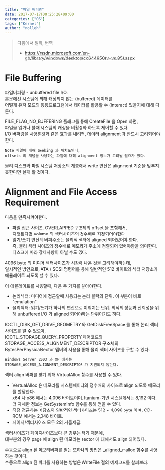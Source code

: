 ```yaml
---
title: "파일 버퍼링"
date: 2017-07-17T00:25:28+09:00
categories: ["OS"]
tags: ["Kernel"]
author: "nolleh"
---
```


> 다음에서 발췌, 번역
>
> - https://msdn.microsoft.com/en-gb/library/windows/desktop/cc644950(v=vs.85).aspx

# File Buffering

파일버퍼링 - unbuffered file I/O.  
본문에선 시스템에 의해 캐싱되지 않는 (buffered) 데이터를  
어떻게 유저 모드의 응용프로그램에서 데이터를 활용할 수 (interact) 있을지에 대해 다룬다.

FILE_FLAG_NO_BUFFERING 플래그를 통해 CreateFile 을 Open 하면,  
파일을 읽거나 쓸때 시스템의 캐싱을 비활성화 하도록 제어할 수 있다.  
I/O 버퍼링을 사용한것과 같은 효과를 내려면, 데이터 alignment 가 반드시 고려되어야 한다.

    Note 파일에 대해 Seeking 과 위치포인터,
    offsets 의 개념을 사용하는 파일에 대해 alignment 정보가 고려될 필요가 있다.

물리 디스크와 파일 시스템 저장소의 계층에서 write 연산은 alignment 기준을 맞추지 못한다면 실패 할 것이다.

# Alignment and File Access Requirement

다음을 만족시켜야한다.

- 파일 접근 사이즈. OVERLAPPED 구조체의 offset 을 포함해서,  
  지정된다면 volume 의 섹터사이즈의 정수배로 지정되어야한다.
- 읽기/쓰기 연산의 버퍼주소는 물리적 섹터에 aligned 되어있어야 한다.  
  즉, 물리 섹터 사이즈의 정수배로 메모리가 주소에 정렬되어 있어야함을 의미한다.  
  디스크에 따라 강제사항이 아닐 수도 있다.

4096 byte 의 미디어 섹터사이즈가 시장에 나온 것을 고려해야하는데,  
일시적인 방안으로, ATA / SCSI 명령어를 통해 일반적인 512 바이트의 섹터 저장소가  
에뮬레이트 되도록 할 수 있다.

이 에뮬레이트를 사용할때, 다음 두 가지를 알아야한다.

- 논리섹터: 미디어에 접근할때 사용되는 논리 블럭의 단위. 이 부분이 바로 "emulation"
- 물리섹터: 읽기/쓰기가 하나의 연산으로 이뤄지는 단위. 최적의 성능과 신뢰성을 위해 unbuffered I/O 가 aligned 되어야하는 단위이기도 하다.

IOCTL_DISK_GET_DRIVE_GEOMETRY 와 GetDiskFreeSpace 를 통해 논리 섹터사이즈를 알 수 있으며,  
IOCTL_STORAGE_QUERY_PROPERTY 제어코드와  
STORAGE_ACCESS_ALIGNMENT_DESCRIPTOR 구조체의  
BytesPerPhysicalSector 멤버의 사용을 통해 물리 섹터 사이즈를 구할 수 있다.

    Windows Server 2003 과 XP 에서는
    STORAGE_ACCESS_ALIGNMENT_DESCRIPTOR 가 지원되지 않는다.

섹터 align 버퍼를 얻기 위해 VirtualAlloc 함수를 사용할 수 있다.

- VertualAlloc 은 메모리를 시스템페이지의 정수배의 사이즈로 align 되도록 메모리를 할당한다.  
  x64 나 x86 에서는 4,096 바이트이며, Itanium-기반 시스템에서는 8,192 이다.  
  더 자세한 정보는 GetSystemInfo 함수를 통해 얻을 수 있다.
- 직접 접근하는 저장소의 일반적인 섹터사이즈는 512 ~ 4,096 byte 이며, CD-ROM 에서는 2,048 바이트.
- 페이지/섹터사이즈 모두 2의 거듭제곱.

섹터사이즈가 페이지사이즈보다 큰 경우는 적기 때문에,  
대부분의 경우 page 에 align 된 메모리는 sector 에 대해서도 align 되어있다.

수동으로 align 된 메모리버퍼를 얻는 또하나의 방법은 \_aligned_malloc 함수를 사용하는 것이다.  
수동으로 align 된 버퍼를 사용하는 방법은 WriteFile 절의 예제코드를 살펴보라.
